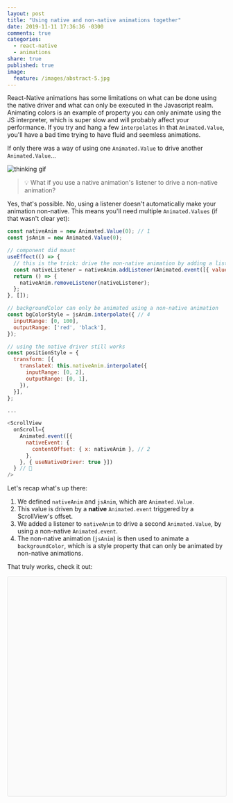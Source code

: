 ```yaml
---
layout: post
title: "Using native and non-native animations together"
date: 2019-11-11 17:36:36 -0300
comments: true
categories: 
  - react-native
  - animations
share: true
published: true
image:
  feature: /images/abstract-5.jpg
---
```


React-Native animations has some limitations on what can be done using the native driver and what
can only be executed in the Javascript realm. Animating colors is an example of property you can
only animate using the JS interpreter, which is super slow and will probably affect your
performance. If you try and hang a few `interpolates` in that `Animated.Value`, you'll have a bad
time trying to have fluid and seemless animations.

If only there was a way of using one `Animated.Value` to drive another `Animated.Value`...

![thinking gif](https://media.giphy.com/media/2H67VmB5UEBmU/giphy.gif)

> 💡 What if you use a native animation's listener to drive a non-native animation?

<!-- more -->

Yes, that's possible. No, using a listener doesn't automatically make your animation non-native.
This means you'll need multiple `Animated.Values` (if that wasn't clear yet):

```js
const nativeAnim = new Animated.Value(0); // 1
const jsAnim = new Animated.Value(0);

// component did mount
useEffect(() => {
  // this is the trick: drive the non-native animation by adding a listener to the native animation
  const nativeListener = nativeAnim.addListener(Animated.event([{ value: jsAnim }])); // 3
  return () => {
    nativeAnim.removeListener(nativeListener);
  };
}, []);

// backgroundColor can only be animated using a non-native animation
const bgColorStyle = jsAnim.interpolate({ // 4
  inputRange: [0, 100],
  outputRange: ['red', 'black'],
});

// using the native driver still works
const positionStyle = {
  transform: [{
    translateX: this.nativeAnim.interpolate({
      inputRange: [0, 2],
      outputRange: [0, 1],
    }),
  }],
};

...

<ScrollView
  onScroll={
    Animated.event([{
      nativeEvent: {
        contentOffset: { x: nativeAnim }, // 2
      },
    }, { useNativeDriver: true }])
  } // 🎉
/>
```

Let's recap what's up there:

1. We defined `nativeAnim` and `jsAnim`, which are `Animated.Value`.
2. This value is driven by a **native** `Animated.event` triggered by a ScrollView's offset.
3. We added a listener to `nativeAnim` to drive a second `Animated.Value`, by using a non-native
`Animated.event`.
4. The non-native animation (`jsAnim`) is then used to animate a `backgroundColor`, which is a style
property that can only be animated by non-native animations.

That truly works, check it out:

<div data-snack-id="Sk-4eLvir" data-snack-platform="ios" data-snack-preview="true" data-snack-theme="light" style="overflow:hidden;background:#fafafa;border:1px solid rgba(0,0,0,.08);border-radius:4px;height:505px;width:100%"></div>
<script async src="https://snack.expo.io/embed.js"></script>